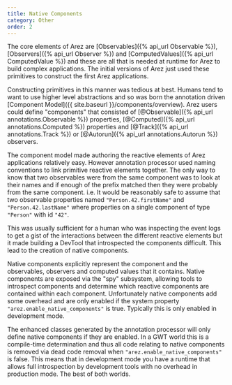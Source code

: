 ```yaml
---
title: Native Components
category: Other
order: 2
---
```


The core elements of Arez are [Observables]({% api_url Observable %}), [Observers]({% api_url Observer %}) and
[ComputedValues]({% api_url ComputedValue %}) and these are all that is needed at runtime for Arez to build complex
applications. The initial versions of Arez just used these primitives to construct the first Arez applications.

Constructing primitives in this manner was tedious at best. Humans tend to want to use higher level abstractions
and so was born the annotation driven [Component Model]({{ site.baseurl }}/components/overview). Arez users could
define "components" that consisted of [@Observable]({% api_url annotations.Observable %}) properties,
[@Computed]({% api_url annotations.Computed %}) properties and [@Track]({% api_url annotations.Track %}) or
[@Autorun]({% api_url annotations.Autorun %}) observers.

The component model made authoring the reactive elements of Arez applications relatively easy. However annotation
processor used naming conventions to link primitive reactive elements together. The only way to know that
two observables were from the same component was to look at their names and if enough of the prefix matched then
they were probably from the same component. i.e. It would be reasonably safe to assume that two observable
properties named `"Person.42.firstName"` and `"Person.42.lastName"` where properties on a single component
of type `"Person"` with id `"42"`.

This was usually sufficient for a human who was inspecting the event logs to get a gist of the interactions between
the different reactive elements but it made building a DevTool that introspected the components difficult. This lead
to the creation of native components.

Native components explicitly represent the component and the observables, observers and computed values that it
contains. Native components are exposed via the "spy" subsystem, allowing tools to introspect components and determine
which reactive components are contained within each component. Unfortunately native components add some overhead and
are only enabled if the system property `"arez.enable_native_components"` is true. Typically this is only enabled
in development mode.

The enhanced classes generated by the annotation processor will only define native components if they are enabled.
In a GWT world this is a compile-time determination and thus all code relating to native components is removed via
dead code removal when `"arez.enable_native_components"` is false. This means that in development mode you have a
runtime that allows full introspection by development tools with no overhead in production mode. The best of both
worlds.
